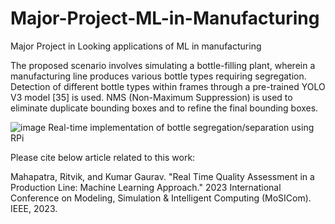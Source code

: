 # Major-Project-ML-in-Manufacturing
Major Project in Looking applications of ML in manufacturing


The proposed scenario involves simulating a bottle-filling plant, wherein a manufacturing line produces various bottle types requiring segregation. Detection of different bottle types within frames through a pre-trained YOLO V3 model [35] is used. NMS (Non-Maximum Suppression) is used to eliminate duplicate bounding boxes and to refine the final bounding boxes.

![image](https://github.com/user-attachments/assets/39ef9729-e2ea-4bec-a157-d6e51413071a)
Real-time implementation of bottle segregation/separation using RPi


Please cite below article related to this work:

Mahapatra, Ritvik, and Kumar Gaurav. "Real Time Quality Assessment in a Production Line: Machine Learning Approach." 2023 International Conference on Modeling, Simulation & Intelligent Computing (MoSICom). IEEE, 2023.
